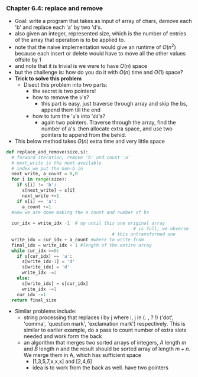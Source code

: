 ### Chapter 6.4: replace and remove

- Goal: write a program that takes as input of  array of chars, demove each 'b' and replace each 'a' by two 'd's.
- also given an integer, represented size, which is the number of entries of the array that operation is to be applied to.
- note that the naive implementation would give an runtime of $O(n^2)$ because each insert or delete would have to move all the other values offsite by 1
- and note that it is trivial is we were to have $O(n)$ space
- but the challenge is: how do you do it with $O(n)$ time and $O(1)$ space?
- __Trick to solve this problem__
  - Disect this problem into two parts:
    - the secret is two pointers!
    - how to remove the `b`'s?
      - this part is easy. just traverse through array and skip the bs, append them till the end
    - how to turn the '`a`'s into '`dd`'s?
      - again two pointers. Traverse through the array, find the number of a's. then allocate extra space, and use two pointers to append from the behid.
- This below method takes $O(n)$ extra time and very little space

```python
def replace_and_remove(size,s):
  # forward iteration, remove 'b' and count 'a'
  # next_write is the next available 
  # index we put the non-b in
  next_write, a_count = 0,0
  for i in range(size):
    if s[i] != 'b':
      s[next_write] = s[i]
      next_write +=1
    if s[i] == 'a':
      a_count +=1
  #now we are done making the a count and number of bs
  
  cur_idx = write_idx -1  # up until this one original array 
  												# is full, we obverse 
    							        # this untransformed one
  write_idx = cur_idx + a_count #where to write from
  final_idx = write_idx + 1 #length of the entire array 
  while cur_idx >=0:
    if s[cur_idx] == 'a':
      s[write_idx-1] = 'd'
      s[write_idx] = 'd'
      write_idx -=2
    else:
      s[write_idx] = s[cur_idx]
      write_idx -=1
    cur_idx -=1
  return final_size
```



- Similar problems include:
  - string processing that replaces i by j where i, j in (. , ? !) ('dot', 'comma', 'question mark', 'exclamation mark') respectively. This is similar to earlier example, do a pass to count number of extra slots needed and work form the back
  - an algorithm that merges two sorted arrays of integers, $A$ length $m$ and $B$ length $n$ and the result should be sorted array of length $m+n$. We merge them in A, which has sufficient space
    - [1,3,5,7,x,x,x] and [2,4,6]
    - idea is to work from the back as well. have two pointers